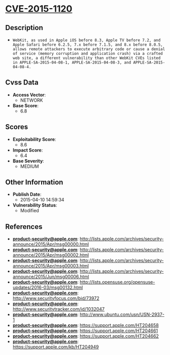 
# [CVE-2015-1120](https://cve.mitre.org/cgi-bin/cvename.cgi?name=CVE-2015-1120)

## Description

- `WebKit, as used in Apple iOS before 8.3, Apple TV before 7.2, and Apple Safari before 6.2.5, 7.x before 7.1.5, and 8.x before 8.0.5, allows remote attackers to execute arbitrary code or cause a denial of service (memory corruption and application crash) via a crafted web site, a different vulnerability than other WebKit CVEs listed in APPLE-SA-2015-04-08-1, APPLE-SA-2015-04-08-3, and APPLE-SA-2015-04-08-4.`

## Cvss Data

- **Access Vector**:
  - NETWORK
- **Base Score**:
  - 6.8

## Scores

- **Exploitability Score**:
  - 8.6
- **Impact Score**:
  - 6.4
- **Base Severity**:
  - MEDIUM

## Other Information

- **Publish Date**:
  - 2015-04-10 14:59:34
- **Vulnerability Status**:
  - Modified

## References

- **product-security@apple.com**: http://lists.apple.com/archives/security-announce/2015/Apr/msg00000.html
- **product-security@apple.com**: http://lists.apple.com/archives/security-announce/2015/Apr/msg00002.html
- **product-security@apple.com**: http://lists.apple.com/archives/security-announce/2015/Apr/msg00003.html
- **product-security@apple.com**: http://lists.apple.com/archives/security-announce/2015/Jun/msg00006.html
- **product-security@apple.com**: http://lists.opensuse.org/opensuse-updates/2016-03/msg00132.html
- **product-security@apple.com**: http://www.securityfocus.com/bid/73972
- **product-security@apple.com**: http://www.securitytracker.com/id/1032047
- **product-security@apple.com**: http://www.ubuntu.com/usn/USN-2937-1
- **product-security@apple.com**: https://support.apple.com/HT204658
- **product-security@apple.com**: https://support.apple.com/HT204661
- **product-security@apple.com**: https://support.apple.com/HT204662
- **product-security@apple.com**: https://support.apple.com/kb/HT204949
